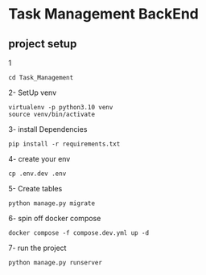 # Task Management BackEnd

## project setup

1

```
cd Task_Management
```

2- SetUp venv

```
virtualenv -p python3.10 venv
source venv/bin/activate
```

3- install Dependencies

```
pip install -r requirements.txt
```

4- create your env

```
cp .env.dev .env
```

5- Create tables

```
python manage.py migrate
```

6- spin off docker compose

```
docker compose -f compose.dev.yml up -d
```

7- run the project

```
python manage.py runserver
```
